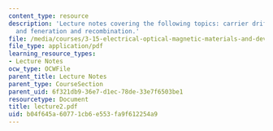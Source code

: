 ```yaml
---
content_type: resource
description: 'Lecture notes covering the following topics: carrier drift, diffusion,
  and feneration and recombination.'
file: /media/courses/3-15-electrical-optical-magnetic-materials-and-devices-fall-2006/b04f645a60771cb6e553fa9f612254a9_lecture2.pdf
file_type: application/pdf
learning_resource_types:
- Lecture Notes
ocw_type: OCWFile
parent_title: Lecture Notes
parent_type: CourseSection
parent_uid: 6f321db9-36e7-d1ec-78de-33e7f6503be1
resourcetype: Document
title: lecture2.pdf
uid: b04f645a-6077-1cb6-e553-fa9f612254a9
---
```

